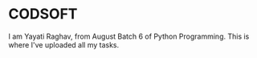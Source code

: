 # CODSOFT
I am Yayati Raghav, from August Batch 6 of Python Programming. This is where I've uploaded all my tasks. 
